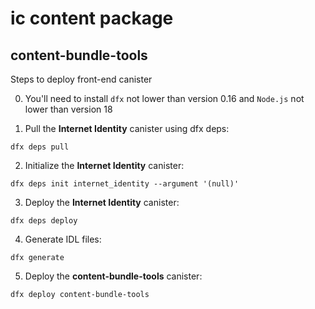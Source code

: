 # ic content package


## content-bundle-tools
Steps to deploy front-end canister

0. You'll need to install `dfx` not lower than version 0.16 and `Node.js` not lower than version 18

1. Pull the **Internet Identity** canister using dfx deps:
```
dfx deps pull
```
2. Initialize the **Internet Identity** canister:
```
dfx deps init internet_identity --argument '(null)'
```
3. Deploy the **Internet Identity** canister:
```
dfx deps deploy
```
4. Generate IDL files:
```
dfx generate
```
5. Deploy the **content-bundle-tools** canister:
```
dfx deploy content-bundle-tools
```